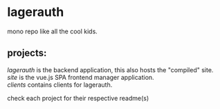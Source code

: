 # lagerauth

mono repo like all the cool kids.

## projects:
*lagerauth* is the backend application, this also hosts the "compiled" site.  
*site* is the vue.js SPA frontend manager application.  
*clients* contains clients for lagerauth.  

check each project for their respective readme(s)

